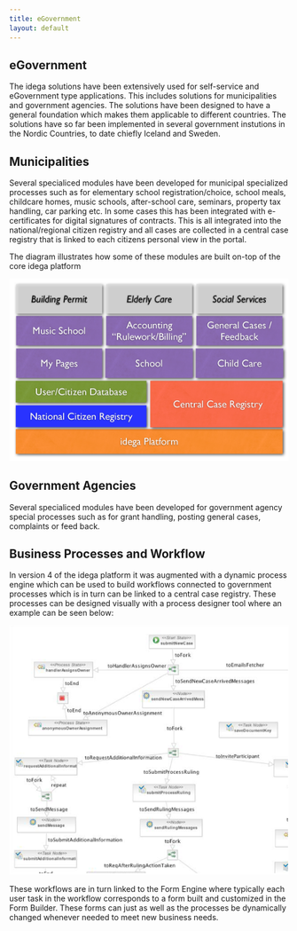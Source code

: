 ```yaml
---
title: eGovernment
layout: default
---
```


eGovernment
------------

The idega solutions have been extensively used for self-service and eGovernment type applications. This includes solutions for municipalities and government agencies. The solutions have been designed to have a general foundation which makes them applicable to different countries. The solutions have so far been implemented in several government instutions in the Nordic Countries, to date chiefly Iceland and Sweden.

Municipalities
--------------

Several specialiced modules have been developed for municipal specialized processes such as for elementary school registration/choice, school meals, childcare homes, music schools, after-school care, seminars, property tax handling, car parking etc. In some cases this has been integrated with e-certificates for digital signatures of contracts. This is all integrated into the national/regional citizen registry and all cases are collected in a central case registry that is linked to each citizens personal view in the portal.

The diagram illustrates how some of these modules are built on-top of the core idega platform

<img src="images/eGovModules.png"/>

Government Agencies
------------------

Several specialiced modules have been developed for government agency special processes such as for grant handling, posting general cases, complaints or feed back.

Business Processes and Workflow
-------------------------------

In version 4 of the idega platform it was augmented with a dynamic process engine which can be used to build workflows connected to government processes which is in turn can be linked to a central case registry. These processes can be designed visually with a process designer tool where an example can be seen below:

<img src="images/process.png"/>

These workflows are in turn linked to the Form Engine where typically each user task in the workflow corresponds to a form built and customized in the Form Builder. These forms can just as well as the processes be dynamically changed whenever needed to meet new business needs.